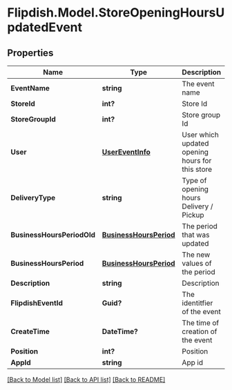 # Flipdish.Model.StoreOpeningHoursUpdatedEvent
## Properties

Name | Type | Description | Notes
------------ | ------------- | ------------- | -------------
**EventName** | **string** | The event name | [optional] 
**StoreId** | **int?** | Store Id | [optional] 
**StoreGroupId** | **int?** | Store group Id | [optional] 
**User** | [**UserEventInfo**](UserEventInfo.md) | User which updated opening hours for this store | [optional] 
**DeliveryType** | **string** | Type of opening hours Delivery / Pickup | [optional] 
**BusinessHoursPeriodOld** | [**BusinessHoursPeriod**](BusinessHoursPeriod.md) | The period that was updated | [optional] 
**BusinessHoursPeriod** | [**BusinessHoursPeriod**](BusinessHoursPeriod.md) | The new values of the period | [optional] 
**Description** | **string** | Description | [optional] 
**FlipdishEventId** | **Guid?** | The identitfier of the event | [optional] 
**CreateTime** | **DateTime?** | The time of creation of the event | [optional] 
**Position** | **int?** | Position | [optional] 
**AppId** | **string** | App id | [optional] 

[[Back to Model list]](../README.md#documentation-for-models) [[Back to API list]](../README.md#documentation-for-api-endpoints) [[Back to README]](../README.md)

